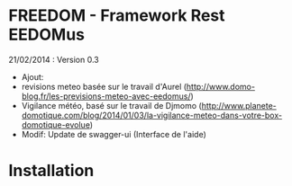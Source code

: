 FREEDOM - Framework Rest EEDOMus
================================

21/02/2014 : Version 0.3

- Ajout: 
 - revisions meteo basée sur le travail d'Aurel (http://www.domo-blog.fr/les-previsions-meteo-avec-eedomus/)
 - Vigilance météo, basé sur le travail de Djmomo (http://www.planete-domotique.com/blog/2014/01/03/la-vigilance-meteo-dans-votre-box-domotique-evolue)
- Modif: Update de swagger-ui (Interface de l'aide)
             
Installation
============
